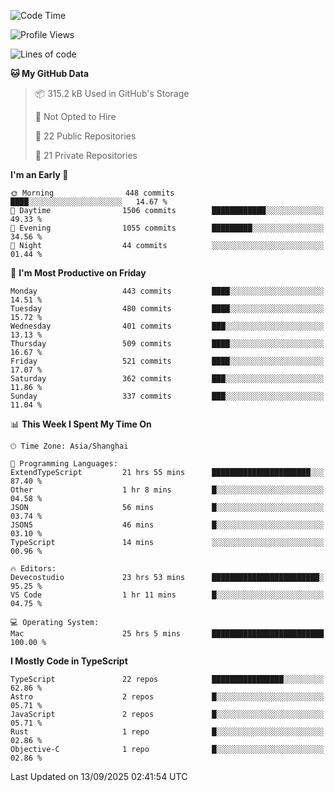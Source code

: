 <!--START_SECTION:waka-->
![Code Time](http://img.shields.io/badge/Code%20Time-4%2C090%20hrs-blue)

![Profile Views](http://img.shields.io/badge/Profile%20Views-0-blue)

![Lines of code](https://img.shields.io/badge/From%20Hello%20World%20I%27ve%20Written-3.2%20million%20lines%20of%20code-blue)

**🐱 My GitHub Data** 

> 📦 315.2 kB Used in GitHub's Storage 
 > 
> 🚫 Not Opted to Hire
 > 
> 📜 22 Public Repositories 
 > 
> 🔑 21 Private Repositories 
 > 
**I'm an Early 🐤** 

```text
🌞 Morning                448 commits         ████░░░░░░░░░░░░░░░░░░░░░   14.67 % 
🌆 Daytime                1506 commits        ████████████░░░░░░░░░░░░░   49.33 % 
🌃 Evening                1055 commits        █████████░░░░░░░░░░░░░░░░   34.56 % 
🌙 Night                  44 commits          ░░░░░░░░░░░░░░░░░░░░░░░░░   01.44 % 
```
📅 **I'm Most Productive on Friday** 

```text
Monday                   443 commits         ████░░░░░░░░░░░░░░░░░░░░░   14.51 % 
Tuesday                  480 commits         ████░░░░░░░░░░░░░░░░░░░░░   15.72 % 
Wednesday                401 commits         ███░░░░░░░░░░░░░░░░░░░░░░   13.13 % 
Thursday                 509 commits         ████░░░░░░░░░░░░░░░░░░░░░   16.67 % 
Friday                   521 commits         ████░░░░░░░░░░░░░░░░░░░░░   17.07 % 
Saturday                 362 commits         ███░░░░░░░░░░░░░░░░░░░░░░   11.86 % 
Sunday                   337 commits         ███░░░░░░░░░░░░░░░░░░░░░░   11.04 % 
```


📊 **This Week I Spent My Time On** 

```text
🕑︎ Time Zone: Asia/Shanghai

💬 Programming Languages: 
ExtendTypeScript         21 hrs 55 mins      ██████████████████████░░░   87.40 % 
Other                    1 hr 8 mins         █░░░░░░░░░░░░░░░░░░░░░░░░   04.58 % 
JSON                     56 mins             █░░░░░░░░░░░░░░░░░░░░░░░░   03.74 % 
JSON5                    46 mins             █░░░░░░░░░░░░░░░░░░░░░░░░   03.10 % 
TypeScript               14 mins             ░░░░░░░░░░░░░░░░░░░░░░░░░   00.96 % 

🔥 Editors: 
Devecostudio             23 hrs 53 mins      ████████████████████████░   95.25 % 
VS Code                  1 hr 11 mins        █░░░░░░░░░░░░░░░░░░░░░░░░   04.75 % 

💻 Operating System: 
Mac                      25 hrs 5 mins       █████████████████████████   100.00 % 
```

**I Mostly Code in TypeScript** 

```text
TypeScript               22 repos            ████████████████░░░░░░░░░   62.86 % 
Astro                    2 repos             █░░░░░░░░░░░░░░░░░░░░░░░░   05.71 % 
JavaScript               2 repos             █░░░░░░░░░░░░░░░░░░░░░░░░   05.71 % 
Rust                     1 repo              █░░░░░░░░░░░░░░░░░░░░░░░░   02.86 % 
Objective-C              1 repo              █░░░░░░░░░░░░░░░░░░░░░░░░   02.86 % 
```




 Last Updated on 13/09/2025 02:41:54 UTC
<!--END_SECTION:waka-->
